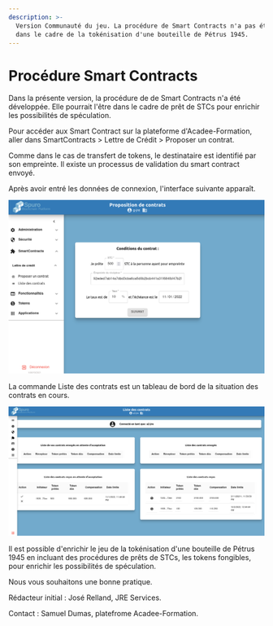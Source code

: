 ```yaml
---
description: >-
  Version Communauté du jeu. La procédure de Smart Contracts n'a pas été abordée
  dans le cadre de la tokénisation d'une bouteille de Pétrus 1945.
---
```


# Procédure Smart Contracts

Dans la présente version, la procédure de de Smart Contracts n'a été développée. Elle pourrait l'être dans le cadre de prêt de STCs pour enrichir les possibilités de spéculation.

Pour accéder aux Smart Contract sur la plateforme d'Acadee-Formation, aller dans SmartContracts > Lettre de Crédit > Proposer un contrat.

Comme dans le cas de transfert de tokens, le destinataire est identifié par son empreinte. Il existe un processus de validation du smart contract envoyé.

Après avoir entré les données de connexion, l'interface suivante apparaît.

![Sur la gauche, détail du menu SmartContracts avec des Conditions du contrat proposés.](<../.gitbook/assets/image (7).png>)

La commande Liste des contrats est un tableau de bord de la situation des contrats en cours.

![Tableau de bord de la situation des contracts en cours : Envoyés, En attente d'acceptation,, autres.](<../.gitbook/assets/image (8).png>)

Il est possible d'enrichir le jeu de la tokénisation d'une bouteille de Pétrus 1945 en incluant des procédures de prêts de STCs, les tokens fongibles, pour enrichir les possibilités de spéculation.

Nous vous souhaitons une bonne pratique.

Rédacteur initial : José Relland, JRE Services.

Contact : Samuel Dumas, platefrome Acadee-Formation.

